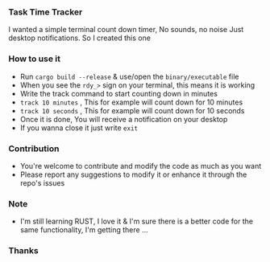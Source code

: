 ### Task Time Tracker
I wanted a simple terminal count down timer, No sounds, no noise Just desktop notifications. So I created this one

### How to use it

- Run `cargo build --release` & use/open the `binary/executable` file
- When you see the `rdy_>` sign on your terminal, this means it is working
- Write the track command to start counting down in minutes
- `track 10 minutes` , This for example will count down for 10 minutes
- `track 10 seconds` , This for example will count down for 10 seconds
- Once it is done, You will receive a notification on your desktop
- If you wanna close it just write `exit`


### Contribution
- You're welcome to contribute and modify the code as much as you want
- Please report any suggestions to modify it or enhance it through the repo's issues

### Note
- I'm still learning RUST, I love it & I'm sure there is a better code for the same functionality, I'm getting there ...



### Thanks